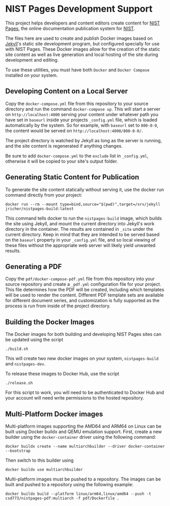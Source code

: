 # NIST Pages Development Support

This project helps developers and content editors create content for [NIST Pages](https://pages.nist.gov/), the online documentation publication system for [NIST](https://nist.gov/). 

The files here are used to create and publish Docker images based on [Jekyll](https://jekyllrb.com/)'s static site development program, but configured specially for use with NIST Pages. These Docker images allow for the creation of the static site content as well as live generation and local hosting of the site during development and editing. 

To use these utilities, you must have both `Docker` and `Docker Compose` installed on your system.

## Developing Content on a Local Server

Copy the `docker-compose.yml` file from this repository to your source directory and run the command `docker-compose up`. This will start a server on `http://localhost:4000` serving your content under whatever path you have set in `baseurl` inside your projects `_config.yml` file, which is loaded automatically by the system. So for example, with `baseurl` set to `800-0-0`, the content would be served on `http://localhost:4000/800-0-0/`. 

The project directory is watched by Jekyll as long as the server is running, and the site content is regenerated if anything changes. 

Be sure to add `docker-compose.yml` to the `exclude` list in `_config.yml`, otherwise it will be copied to your site's output folder.

## Generating Static Content for Publication

To generate the site content statically without serving it, use the docker run command directly from your project:

`docker run --rm --mount type=bind,source="$(pwd)",target=/srv/jekyll jricher/nistpages-build:latest`

This command tells docker to run the `nistpages-build` image, which builds the site using Jekyll, and mount the current directory into Jekyll's work directory in the container. The results are contained in `_site` under the current directory. Keep in mind that they are intended to be served based on the `baseurl` property in your `_config.yml` file, and so local viewing of these files without the appropriate web server will likely yield unwanted results.

## Generating a PDF

Copy the `pdf/docker-compose-pdf.yml` file from this repository into your source repository and create a `_pdf.yml` configuration file for your project. This file determines how the PDF will be created, including which templates will be used to render the content. Different PDF template sets are available for different document series, and customization is fully supported as the process is run from inside of the project directory.

## Building the Docker Images

The Docker images for both building and developing NIST Pages sites can be updated using the script

`./build.sh`

This will create two new docker images on your system, `nistpages-build` and `nistpages-dev`. 

To release these images to Docker Hub, use the script

`./release.sh`

For this script to work, you will need to be authenticated to Docker Hub and your account will need write permissions to the hosted repository.

## Multi-Platform Docker images

Multi-platform images supporting the AMD64 and ARM64 on Linux can be built using Docker buildx and QEMU emulation support.  First, create a new builder using the `docker-container` driver using the following command:

`docker buildx create --name multiarchbuilder --driver docker-container --bootstrap`

Then switch to this builder using

`docker buildx use multiarchbuilder`

Multi-platform images must be pushed to a repository. The images can be built and pushed to a repository using the following example:

`docker buildx build --platform linux/arm64,linux/amd64 --push -t csd773/nistpages-pdf:multiarch -f pdf/Dockerfile .`
